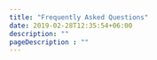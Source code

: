 ```yaml
---
title: "Frequently Asked Questions"
date: 2019-02-28T12:35:54+06:00
description: ""
pageDescription : ""
---
```


